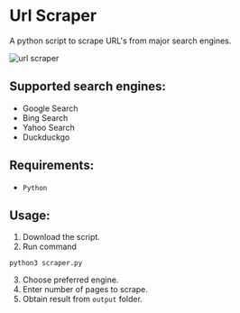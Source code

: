# Url Scraper
A python script to scrape URL's from major search engines.

![url scraper](https://user-images.githubusercontent.com/102589822/165935139-e2a81e91-73e6-4b81-92f3-cbf77f9b8a6c.png)

## Supported search engines:
+ Google Search
+ Bing Search
+ Yahoo Search
+ Duckduckgo

## Requirements:
- <code>Python</code>

## Usage:
1. Download the script.
2. Run command 
```plain
python3 scraper.py
```
3. Choose preferred engine.
4. Enter number of pages to scrape.
5. Obtain result from <code>output</code> folder.
